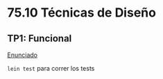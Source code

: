 # 75.10 Técnicas de Diseño
## TP1: Funcional

[Enunciado](https://github.com/7510-tecnicas-de-disenio/material-clases/raw/master/TPs/2017-2C%20-%20TP-1%20-%20Interprete.pdf)

`lein test` para correr los tests

